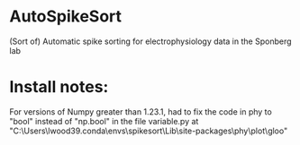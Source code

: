 # AutoSpikeSort
(Sort of) Automatic spike sorting for electrophysiology data in the Sponberg lab





# Install notes:
For versions of Numpy greater than 1.23.1, had to fix the code in phy to "bool" instead of "np.bool" in the file variable.py at "C:\Users\lwood39\.conda\envs\spikesort\Lib\site-packages\phy\plot\gloo"
